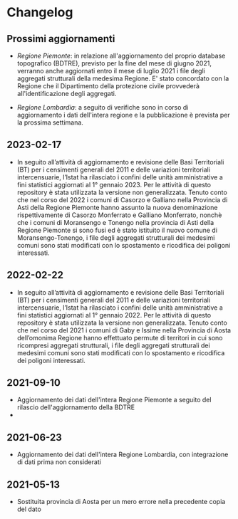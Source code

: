 # Changelog

## Prossimi aggiornamenti

- *Regione Piemonte*: in relazione all'aggiornamento del proprio database topografico (BDTRE), previsto per la fine del mese di giugno 2021, verranno anche aggiornati entro il mese di luglio 2021 i file degli aggregati strutturali della medesima Regione. E' stato concordato con la Regione che il Dipartimento della protezione civile provvederà all'identificazione degli aggregati.

- *Regione Lombardia*: a seguito di verifiche sono in corso di aggiornamento i dati dell'intera regione e la pubblicazione è prevista per la prossima settimana.

## 2023-02-17

- In seguito all’attività di aggiornamento e revisione delle Basi Territoriali (BT) per i censimenti generali del 2011 e delle variazioni territoriali intercensuarie, l’Istat ha rilasciato i confini delle unità amministrative a fini statistici aggiornati al 1° gennaio 2023. Per le attività di questo repository è stata utilizzata la versione non generalizzata. Tenuto conto che nel corso del 2022 i comuni di Casorzo e Galliano nella Provincia di Asti  della Regione Piemonte hanno assunto la nuova denominazione rispettivamente di Casorzo Monferrato e Galliano Monferrato, nonchè che i comuni di Moransengo e Tonengo nella provincia di Asti della Regione Piemonte si sono fusi ed è stato istituito il nuovo comune di Moransengo-Tonengo, i file degli aggregati strutturali dei medesimi comuni sono stati modificati con lo spostamento e ricodifica dei poligoni interessati.


## 2022-02-22

- In seguito all’attività di aggiornamento e revisione delle Basi Territoriali (BT) per i censimenti generali del 2011 e delle variazioni territoriali intercensuarie, l’Istat ha rilasciato i confini delle unità amministrative a fini statistici aggiornati al 1° gennaio 2022. Per le attività di questo repository è stata utilizzata la versione non generalizzata. Tenuto conto che nel corso del 2021 i comuni di Gaby e Issime nella Provincia di Aosta dell’omonima Regione hanno effettuato permute di territori in cui sono ricompresi aggregati strutturali, i file degli aggregati strutturali dei medesimi comuni sono stati modificati con lo spostamento e ricodifica dei poligoni interessati.

## 2021-09-10

- Aggiornamento dei dati dell'intera Regione Piemonte a seguito del rilascio dell'aggiornamento della BDTRE
- 
## 2021-06-23

- Aggiornamento dei dati dell'intera Regione Lombardia, con integrazione di dati prima non considerati

## 2021-05-13

- Sostituita provincia di Aosta per un mero errore nella precedente copia del dato


